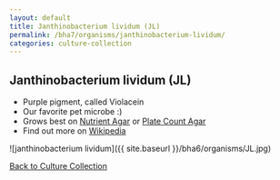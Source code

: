 ```yaml
---
layout: default
title: Janthinobacterium lividum (JL)
permalink: /bha7/organisms/janthinobacterium-lividum/
categories: culture-collection
---
```


## Janthinobacterium lividum (JL)

* Purple pigment, called Violacein
* Our favorite pet microbe :)
* Grows best on [Nutrient Agar](/bha6/cultivation-media/nutrient-agar/) or [Plate Count Agar](/bha6/cultivation-media/plate-count-agar/)
* Find out more on [Wikipedia](http://en.wikipedia.org/wiki/Janthinobacterium_lividum)

![janthinobacterium lividum]({{ site.baseurl }}/bha6/organisms/JL.jpg)

[Back to Culture Collection](/bha6/organisms/)
